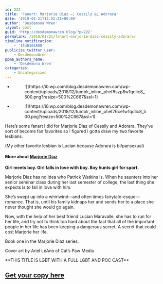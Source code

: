 ```yaml
---
id: 222
title: 'Fanart: Marjorie Diaz –; Cessily &; Adorara'
date: '2019-01-21T12:52:21+00:00'
author: 'Desdemona Wren'
layout: post
guid: 'http://desdemonawren.blog/?p=222'
permalink: /2019/01/21/fanart-marjorie-diaz-cessily-adorara/
timeline_notification:
    - '1548104808'
publicize_twitter_user:
    - DesdemonaWren
ppma_authors_name:
    - 'Desdemona Wren'
categories:
    - Uncategorized
---
```


- <figure>![](https://i0.wp.com/blog.desdemonawren.com/wp-content/uploads/2018/12/tumblr_inline_phef6szp8w1qdlic8_500.png?resize=500%2C667&ssl=1)</figure>
- <figure>![](https://i0.wp.com/blog.desdemonawren.com/wp-content/uploads/2018/12/tumblr_inline_phef76cefw1qdlic8_500.png?resize=500%2C667&ssl=1)</figure>

Here’s some fanart I did for Marjorie Diaz of Cessily and Adorara. They’ve sort of become fan favorites so I figured I gotta draw my two favorite lesbians.

(My other favorite lesbian is Lucian because Adorara is bi/pansexual)

#### More about [Marjorie Diaz](https://www.amazon.com/dp/B07FBWBDYR?ref_=pe_3052080_276849420)

**Girl meets boy. Girl falls in love with boy. Boy hunts girl for sport.**

Marjorie Diaz has no idea who Patrick Watkins is. When he saunters into her senior seminar class during her last semester of college, the last thing she expects is to fall in love with him.   
  
She’s swept up into a whirlwind—and often times fairytale-esque—romance. That is, until his family kidnaps her and sends her to a place she never thought she would go again.   
  
Now, with the help of her best friend Lucian Maravalle, she has to run for her life, and try not to think too hard about the fact that all of the important people in her life has been keeping a dangerous secret. A secret that could cost Marjorie her life.  
  
Book one in the Marjorie Diaz series.  
  
Cover art by Ariel LeAnn of Cat’s Paw Media  
  
\*\*THIS TITLE IS LGBT WITH A FULL LGBT AND POC CAST\*\*

## [Get your copy here](https://www.amazon.com/dp/B07FBWBDYR?ref_=pe_3052080_276849420)